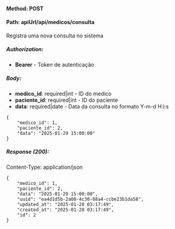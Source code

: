 #### Method: **POST**
#### Path: **apiUrl/api/medicos/consulta**
Registra uma nova consulta no sistema

##### Authorization:
*   **Bearer** - Token de autenticação

##### Body:
*   **medico_id**: required|int - ID do medico
*   **paciente_id**: required|int - ID do paciente
*   **data**: required|date - Data da consulta no formato Y-m-d H:i:s
```
{
	"medico_id": 1,
	"paciente_id": 2,
	"data": "2025-01-29 15:00:00"
}
```

##### Response (200):
Content-Type: application/json
```
{
	"medico_id": 1,
	"paciente_id": 2,
	"data": "2025-01-29 15:00:00",
	"uuid": "ea4d1d5b-2a00-4c30-88a4-ccbe23b1da58",
	"updated_at": "2025-01-28 03:17:49",
	"created_at": "2025-01-28 03:17:49",
	"id": 2
}
```